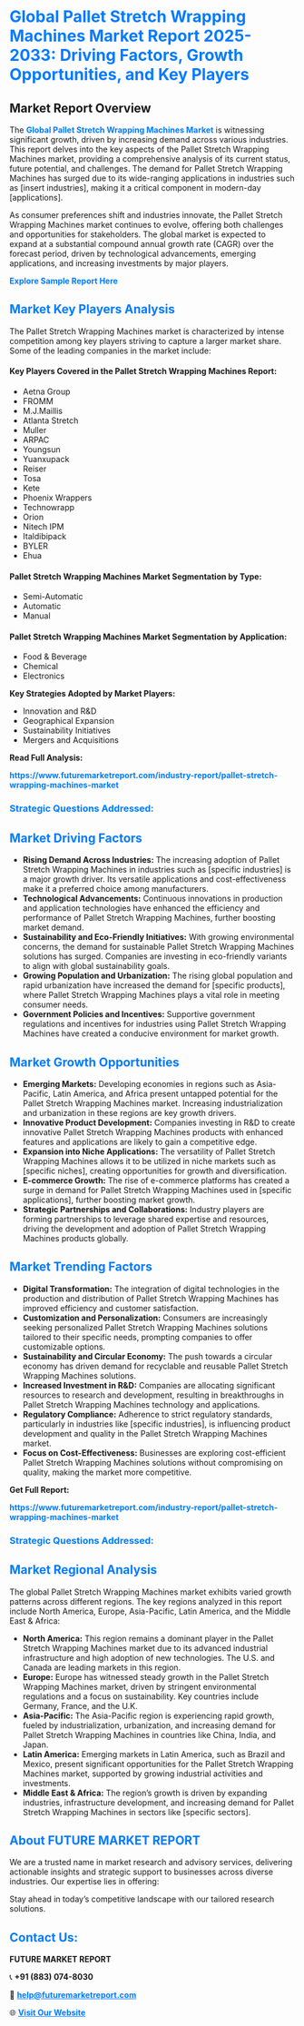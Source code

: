 <h1 style="color: #007BFF;">Global Pallet Stretch Wrapping Machines Market Report 2025-2033: Driving Factors, Growth Opportunities, and Key Players</h1>

<section id="overview">
<h2>Market Report Overview</h2>
<p>The <a href="https://www.futuremarketreport.com/industry-report/pallet-stretch-wrapping-machines-market" style="color: #007BFF; text-decoration: none;"><strong>Global Pallet Stretch Wrapping Machines Market</strong></a> is witnessing significant growth, driven by increasing demand across various industries. This report delves into the key aspects of the Pallet Stretch Wrapping Machines market, providing a comprehensive analysis of its current status, future potential, and challenges. The demand for Pallet Stretch Wrapping Machines has surged due to its wide-ranging applications in industries such as [insert industries], making it a critical component in modern-day [applications].</p>
<p>As consumer preferences shift and industries innovate, the Pallet Stretch Wrapping Machines market continues to evolve, offering both challenges and opportunities for stakeholders. The global market is expected to expand at a substantial compound annual growth rate (CAGR) over the forecast period, driven by technological advancements, emerging applications, and increasing investments by major players.</p>
</section>

<section id="overview">
<p><a href="https://www.futuremarketreport.com/request-sample/reportId=26798" style="color: #007BFF; text-decoration: none;"><strong>Explore Sample Report Here</strong></a></p>
</section>

<section id="key-players">
<h2 style="color: #007BFF;">Market Key Players Analysis</h2>
<p>The Pallet Stretch Wrapping Machines market is characterized by intense competition among key players striving to capture a larger market share. Some of the leading companies in the market include:</p>
<h4>Key Players Covered in the Pallet Stretch Wrapping Machines Report:</h4>
<ul><li>Aetna Group</li><li>FROMM</li><li>M.J.Maillis</li><li>Atlanta Stretch</li><li>Muller</li><li>ARPAC</li><li>Youngsun</li><li>Yuanxupack</li><li>Reiser</li><li>Tosa</li><li>Kete</li><li>Phoenix Wrappers</li><li>Technowrapp</li><li>Orion</li><li>Nitech IPM</li><li>Italdibipack</li><li>BYLER</li><li>Ehua</li></ul>
<h4>Pallet Stretch Wrapping Machines Market Segmentation by Type:</h4>
<ul><li>Semi-Automatic</li><li>Automatic</li><li>Manual</li></ul>

<h4>Pallet Stretch Wrapping Machines Market Segmentation by Application:</h4>
<ul><li>Food &amp; Beverage</li><li>Chemical</li><li>Electronics</li></ul>
<p><strong>Key Strategies Adopted by Market Players:</strong></p>
<ul>
<li>Innovation and R&D</li>
<li>Geographical Expansion</li>
<li>Sustainability Initiatives</li>
<li>Mergers and Acquisitions</li>
</ul>
</section>

<section>
<p><strong>Read Full Analysis: </strong></p><a href="https://www.futuremarketreport.com/industry-report/pallet-stretch-wrapping-machines-market" style="color: #007BFF; text-decoration: none;"><strong>https://www.futuremarketreport.com/industry-report/pallet-stretch-wrapping-machines-market</strong></a>
<h3 style="color: #007BFF;">Strategic Questions Addressed:</h3>
</section>

<section id="driving-factors">
<h2 style="color: #007BFF;">Market Driving Factors</h2>
<ul>
<li><strong>Rising Demand Across Industries:</strong> The increasing adoption of Pallet Stretch Wrapping Machines in industries such as [specific industries] is a major growth driver. Its versatile applications and cost-effectiveness make it a preferred choice among manufacturers.</li>
<li><strong>Technological Advancements:</strong> Continuous innovations in production and application technologies have enhanced the efficiency and performance of Pallet Stretch Wrapping Machines, further boosting market demand.</li>
<li><strong>Sustainability and Eco-Friendly Initiatives:</strong> With growing environmental concerns, the demand for sustainable Pallet Stretch Wrapping Machines solutions has surged. Companies are investing in eco-friendly variants to align with global sustainability goals.</li>
<li><strong>Growing Population and Urbanization:</strong> The rising global population and rapid urbanization have increased the demand for [specific products], where Pallet Stretch Wrapping Machines plays a vital role in meeting consumer needs.</li>
<li><strong>Government Policies and Incentives:</strong> Supportive government regulations and incentives for industries using Pallet Stretch Wrapping Machines have created a conducive environment for market growth.</li>
</ul>
</section>

<section id="growth-opportunities">
<h2 style="color: #007BFF;">Market Growth Opportunities</h2>
<ul>
<li><strong>Emerging Markets:</strong> Developing economies in regions such as Asia-Pacific, Latin America, and Africa present untapped potential for the Pallet Stretch Wrapping Machines market. Increasing industrialization and urbanization in these regions are key growth drivers.</li>
<li><strong>Innovative Product Development:</strong> Companies investing in R&D to create innovative Pallet Stretch Wrapping Machines products with enhanced features and applications are likely to gain a competitive edge.</li>
<li><strong>Expansion into Niche Applications:</strong> The versatility of Pallet Stretch Wrapping Machines allows it to be utilized in niche markets such as [specific niches], creating opportunities for growth and diversification.</li>
<li><strong>E-commerce Growth:</strong> The rise of e-commerce platforms has created a surge in demand for Pallet Stretch Wrapping Machines used in [specific applications], further boosting market growth.</li>
<li><strong>Strategic Partnerships and Collaborations:</strong> Industry players are forming partnerships to leverage shared expertise and resources, driving the development and adoption of Pallet Stretch Wrapping Machines products globally.</li>
</ul>
</section>

<section id="trending-factors">
<h2 style="color: #007BFF;">Market Trending Factors</h2>
<ul>
<li><strong>Digital Transformation:</strong> The integration of digital technologies in the production and distribution of Pallet Stretch Wrapping Machines has improved efficiency and customer satisfaction.</li>
<li><strong>Customization and Personalization:</strong> Consumers are increasingly seeking personalized Pallet Stretch Wrapping Machines solutions tailored to their specific needs, prompting companies to offer customizable options.</li>
<li><strong>Sustainability and Circular Economy:</strong> The push towards a circular economy has driven demand for recyclable and reusable Pallet Stretch Wrapping Machines solutions.</li>
<li><strong>Increased Investment in R&D:</strong> Companies are allocating significant resources to research and development, resulting in breakthroughs in Pallet Stretch Wrapping Machines technology and applications.</li>
<li><strong>Regulatory Compliance:</strong> Adherence to strict regulatory standards, particularly in industries like [specific industries], is influencing product development and quality in the Pallet Stretch Wrapping Machines market.</li>
<li><strong>Focus on Cost-Effectiveness:</strong> Businesses are exploring cost-efficient Pallet Stretch Wrapping Machines solutions without compromising on quality, making the market more competitive.</li>
</ul>
</section>

<section>
<p><strong>Get Full Report: </strong></p><a href="https://www.futuremarketreport.com/industry-report/pallet-stretch-wrapping-machines-market" style="color: #007BFF; text-decoration: none;"><strong>https://www.futuremarketreport.com/industry-report/pallet-stretch-wrapping-machines-market</strong></a>
<h3 style="color: #007BFF;">Strategic Questions Addressed:</h3>
</section>


<section id="regional-analysis">
<h2 style="color: #007BFF;">Market Regional Analysis</h2>
<p>The global Pallet Stretch Wrapping Machines market exhibits varied growth patterns across different regions. The key regions analyzed in this report include North America, Europe, Asia-Pacific, Latin America, and the Middle East & Africa:</p>
<ul>
<li><strong>North America:</strong> This region remains a dominant player in the Pallet Stretch Wrapping Machines market due to its advanced industrial infrastructure and high adoption of new technologies. The U.S. and Canada are leading markets in this region.</li>
<li><strong>Europe:</strong> Europe has witnessed steady growth in the Pallet Stretch Wrapping Machines market, driven by stringent environmental regulations and a focus on sustainability. Key countries include Germany, France, and the U.K.</li>
<li><strong>Asia-Pacific:</strong> The Asia-Pacific region is experiencing rapid growth, fueled by industrialization, urbanization, and increasing demand for Pallet Stretch Wrapping Machines in countries like China, India, and Japan.</li>
<li><strong>Latin America:</strong> Emerging markets in Latin America, such as Brazil and Mexico, present significant opportunities for the Pallet Stretch Wrapping Machines market, supported by growing industrial activities and investments.</li>
<li><strong>Middle East & Africa:</strong> The region’s growth is driven by expanding industries, infrastructure development, and increasing demand for Pallet Stretch Wrapping Machines in sectors like [specific sectors].</li>
</ul>
</section>

<footer>
<h2 style="color: #007BFF;">About FUTURE MARKET REPORT</h2>
<p>We are a trusted name in market research and advisory services, delivering actionable insights and strategic support to businesses across diverse industries. Our expertise lies in offering:</p>

<p>Stay ahead in today’s competitive landscape with our tailored research solutions.</p>

<h2 style="color: #007BFF;">Contact Us:</h2>
<p><strong>FUTURE MARKET REPORT</strong></p>
<p>📞 <strong>+91 (883) 074-8030</strong></p>
<p>📧 <strong><a href="mailto:help@futuremarketreport.com" style="color: #007BFF;">help@futuremarketreport.com</a></strong></p>
<p>🌐 <strong><a href="https://www.futuremarketreport.com/" style="color: #007BFF;">Visit Our Website</a></strong></p>
</footer>